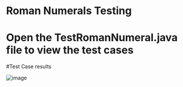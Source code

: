 # Roman Numerals Testing

# Open the TestRomanNumeral.java file to view the test cases

#Test Case results

![image](https://github.com/ooz-zoo/RomanNumerals_Testing_SFE4030/assets/111248086/3b514fe0-d9aa-4f75-9465-19c58ae53306)

